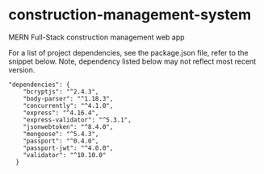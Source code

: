# construction-management-system
MERN Full-Stack construction management web app

For a list of project dependencies, see the package.json file, refer to the snippet below.
Note, dependency listed below may not reflect most recent version. 
```
"dependencies": {
    "bcryptjs": "^2.4.3",
    "body-parser": "^1.18.3",
    "concurrently": "^4.1.0",
    "express": "^4.16.4",
    "express-validator": "^5.3.1",
    "jsonwebtoken": "^8.4.0",
    "mongoose": "^5.4.3",
    "passport": "^0.4.0",
    "passport-jwt": "^4.0.0",
    "validator": "^10.10.0"
  }
